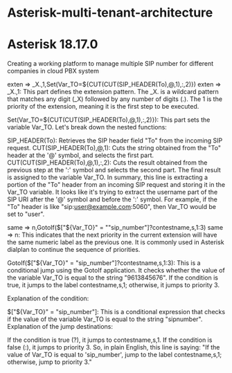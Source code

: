 # Asterisk-multi-tenant-architecture 
# Asterisk 18.17.0
Creating a working platform to manage multiple SIP number for different companies in cloud PBX system

exten => _X.,1,Set(Var_TO=${CUT(CUT(SIP_HEADER(To),@,1),:,2)})
exten => _X.,1: This part defines the extension pattern. The _X. is a wildcard pattern that matches any digit (_X) followed by any number of digits (.). The 1 is the priority of the extension, meaning it is the first step to be executed.

Set(Var_TO=${CUT(CUT(SIP_HEADER(To),@,1),:,2)}): This part sets the variable Var_TO. Let's break down the nested functions:

SIP_HEADER(To): Retrieves the SIP header field "To" from the incoming SIP request.
CUT(SIP_HEADER(To),@,1): Cuts the string obtained from the "To" header at the '@' symbol, and selects the first part.
CUT(CUT(SIP_HEADER(To),@,1),:,2): Cuts the result obtained from the previous step at the ':' symbol and selects the second part.
The final result is assigned to the variable Var_TO.
In summary, this line is extracting a portion of the "To" header from an incoming SIP request and storing it in the Var_TO variable. It looks like it's trying to extract the username part of the SIP URI after the '@' symbol and before the ':' symbol. For example, if the "To" header is like "sip:user@example.com:5060", then Var_TO would be set to "user".


same => n,GotoIf($["${Var_TO}" = ""sip_number"]?contestname,s,1:3)
same => n: This indicates that the next priority in the current extension will have the same numeric label as the previous one. It is commonly used in Asterisk dialplan to continue the sequence of priorities.

GotoIf($["${Var_TO}" = "sip_number"]?contestname,s,1:3): This is a conditional jump using the GotoIf application. It checks whether the value of the variable Var_TO is equal to the string "9613845676". If the condition is true, it jumps to the label contestname,s,1; otherwise, it jumps to priority 3.

Explanation of the condition:

$["${Var_TO}" = "sip_number"]: This is a conditional expression that checks if the value of the variable Var_TO is equal to the string "sipnumber".
Explanation of the jump destinations:

If the condition is true (?), it jumps to contestname,s,1.
If the condition is false (:), it jumps to priority 3.
So, in plain English, this line is saying: "If the value of Var_TO is equal to 'sip_number', jump to the label contestname,s,1; otherwise, jump to priority 3."
